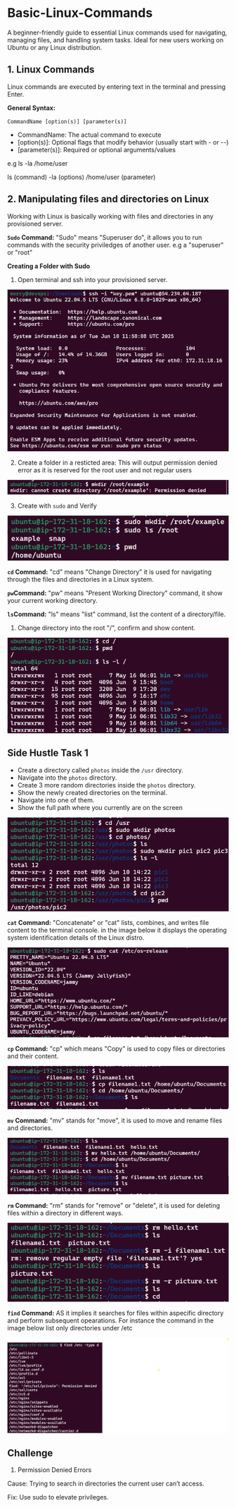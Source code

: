 # Basic-Linux-Commands
A beginner-friendly guide to essential Linux commands used for navigating, managing files, and handling system tasks. Ideal for new users working on Ubuntu or any Linux distribution.

## 1. Linux Commands

Linux commands are executed by entering text in the terminal and pressing Enter.

**General Syntax:**

    CommandName [option(s)] [parameter(s)]

   * CommandName: The actual command to execute
   * [option(s)]: Optional flags that modify behavior (usually start with - or --)
   * [parameter(s)]: Required or optional arguments/values

   e.g ls -la /home/user

   ls (command) -la (options) /home/user (parameter)

## 2. Manipulating files and directories on Linux

Working with Linux is basically working with files and directories in any provisioned server.

**`Sudo` Command:** "Sudo" means "Superuser do", it allows you to run commands with the security priviledges of another user. e.g a "superuser" or "root"

**Creating a Folder with Sudo**

 1. Open terminal and ssh into your provisioned server. 

 ![Connect to Server](img/img-01-connect-to-server.png)

 2. Create a folder in a resticted area: This will output permission denied error as it is reserved for the root user and not regular users

 ![Restricted Area](img/img-02-working-in-restricted-area.png)

 3. Create with `sudo` and Verify

 ![Create Folder](img/img-03-folder-created-by-regular-user.png)

 **`cd` Command:** "cd" means "Change Directory" it is used for navigating through the files and directories in a Linux system.

 **`pw`Command:** "pw" means "Present Working Directory" command, it show your current working directory.

 **`ls`Command:** "ls" means "list" command, list the content of a directory/file.

 1. Change directory into the root "/", confirm and show content.

 ![Cd Command](img/img-04-cd-command.png)

## Side Hustle Task 1

 * Create a directory called `photos` inside the `/usr` directory.  
 * Navigate into the `photos` directory.
 * Create 3 more random directories inside the `photos` directory.
 * Show the newly created directories on the terminal.
 * Navigate into one of them.
 * Show the full path where you currently are on the screen

 ![Side Hustle Task 1](img/img-05-task-1.png)

**`cat` Command:** "Concatenate" or "cat" lists, combines, and writes file content to the terminal console. in the image below it displays the operating system identification details of the Linux distro.

![Concatenate Command](img/img-06-cat-command.png)

**`cp` Command:** "cp" which means "Copy" 
is used to copy files or directories and their content.

![Copy Command](img/img-07-cp-command.png)

**`mv` Command:** "mv" stands for "move", it is used to move and rename files and directories.

![Move Command](img/img-08-mv-command.png)

**`rm` Command:** "rm" stands for "remove" or "delete", it is used for deleting files within a directory in different ways.

![Remove Command](img/img-09-rm-command.png)

**`find` Command:** AS it implies it searches for files within aspecific directory and perform subsequent opearations. For instance the command in the image below list only directories under /etc

![Find Command](img/img-10-find-command.png)

## Challenge 

1. Permission Denied Errors

Cause: Trying to search in directories the current user can’t access.

Fix: Use sudo to elevate privileges.